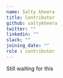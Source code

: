```yaml
---
name: Salty kheera
title: Contributor
github: saltykheera
twitter: ""
linkedin: ""
slack: ""
joining_date: ""
role : contributor
---
```


Still waiting for this
